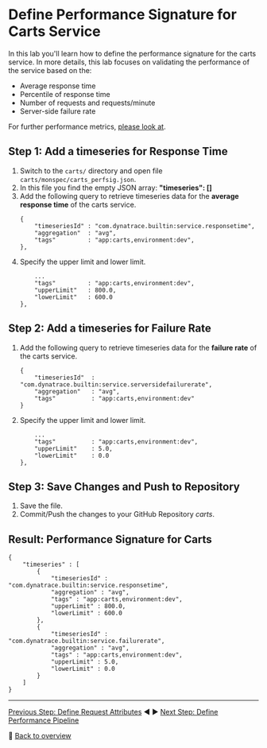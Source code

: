 # Define Performance Signature for Carts Service

In this lab you'll learn how to define the performance signature for the carts service. In more details, this lab focuses on validating the performance of the service based on the:
* Average response time
* Percentile of response time
* Number of requests and requests/minute
* Server-side failure rate 

For further performance metrics, [please look at](https://www.dynatrace.com/support/help/shortlink/api-metrics).

## Step 1: Add a timeseries for Response Time
1. Switch to the `carts/` directory and open file `carts/monspec/carts_perfsig.json`.
1. In this file you find the empty JSON array: **"timeseries": []**
1. Add the following query to retrieve timeseries data for the **average response time** of the carts service. 
    ```
    {
        "timeseriesId" : "com.dynatrace.builtin:service.responsetime",
        "aggregation"  : "avg",
        "tags"         : "app:carts,environment:dev",
    },
    ```
1. Specify the upper limit and lower limit.
    ```
        ...
        "tags"         : "app:carts,environment:dev",
        "upperLimit"   : 800.0,
        "lowerLimit"   : 600.0
    },
    ```
<!-- 
1. Add the following query to retrieve timeseries data for the **percentile of response time** of the carts service. 
    ```
    {
        "timeseriesId"  : "com.dynatrace.builtin:service.responsetime",
        "aggregation"   : "percentile",
        "tags"          : "app:carts,environment:dev"
    },
    ```
1. Specify the upper limit.
    ```
        ...
        "tags"         : "app:carts,environment:dev",
        "upperLimit"   : 800.0,
        "lowerLimit"   : 600.0
    },
    ```
1. After these steps, the **timeseries** array should look as follows: 
    ```
    "timeseries" : [
        {
            "timeseriesId"  : "com.dynatrace.builtin:service.responsetime",
            "aggregation"   : "avg",
            "tags"          : "app:carts,environment:dev",
            "upperLimit"    : 800.0,
            "lowerLimit"    : 600.0
        },
        {
            "timeseriesId"  : "com.dynatrace.builtin:service.responsetime",
            "aggregation"   : "percentile",
            "tags"          : "app:carts,environment:dev",
            "upperLimit"    : 3000.0,
            "lowerLimit"    : 2800.0
        },
    ]
    ```
<!-- 
## Step 2: Add a timeseries for Requests
1. Add the following query to retrieve timeseries data for the **number of requests** of the carts service. 
    ```
    {
        "timeseriesId" : "com.dynatrace.builtin:service.requests",
        "aggregation"  : "count",
        "tags"         : "app:carts,environment:dev",
    },
    ```
1. Specify the lower limit (number of requests).
    ```
        ...
        "tags"          : "app:carts,environment:dev",
        "lowerLimit"    : 1
    },
    ```

## Step 3: Add a timeseries for Requests per Minute
1. Add the following query to retrieve timeseries data for the **requests per minute** of the carts service. 
    ```
    {
        "timeseriesId"  : "com.dynatrace.builtin:service.requestspermin",
        "aggregation"   : "count",
        "tags"          : "app:carts,environment:dev"
    }
    ```
1. Specify the lower limit.
    ```
        ...
        "tags"          : "app:carts,environment:dev",
        "lowerLimit"    : 1
    },
    ```
-->
## Step 2: Add a timeseries for Failure Rate
1. Add the following query to retrieve timeseries data for the **failure rate** of the carts service. 
    ```
    {
        "timeseriesId"  : "com.dynatrace.builtin:service.serversidefailurerate",
        "aggregation"   : "avg",
        "tags"          : "app:carts,environment:dev"
    }
    ```
1. Specify the upper limit and lower limit.
    ```
        ...
        "tags"          : "app:carts,environment:dev",
        "upperLimit"    : 5.0,
        "lowerLimit"    : 0.0
    },
    ```

## Step 3: Save Changes and Push to Repository
1. Save the file. 
1. Commit/Push the changes to your GitHub Repository *carts*.

## Result: Performance Signature for Carts
```
{
    "timeseries" : [
        {
            "timeseriesId" : "com.dynatrace.builtin:service.responsetime",
            "aggregation" : "avg",
            "tags" : "app:carts,environment:dev",
            "upperLimit" : 800.0,
            "lowerLimit" : 600.0
        },
        {
            "timeseriesId" : "com.dynatrace.builtin:service.failurerate",
            "aggregation" : "avg",
            "tags" : "app:carts,environment:dev",
            "upperLimit" : 5.0,
            "lowerLimit" : 0.0
        }
    ]
}
```

---

[Previous Step: Define Request Attributes](../02_Define_Request_Attributes) :arrow_backward: :arrow_forward: [Next Step: Define Performance Pipeline](../04_Define_Performance_Pipeline)

:arrow_up_small: [Back to overview](../)
